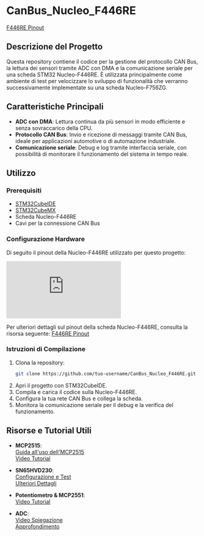 # CanBus_Nucleo_F446RE

[F446RE Pinout](https://os.mbed.com/platforms/ST-Nucleo-F446RE/)

## Descrizione del Progetto

Questa repository contiene il codice per la gestione del protocollo CAN Bus, la lettura dei sensori tramite ADC con DMA e la comunicazione seriale per una scheda STM32 Nucleo-F446RE. È utilizzata principalmente come ambiente di test per velocizzare lo sviluppo di funzionalità che verranno successivamente implementate su una scheda Nucleo-F756ZG.

## Caratteristiche Principali

- **ADC con DMA**: Lettura continua da più sensori in modo efficiente e senza sovraccarico della CPU.
- **Protocollo CAN Bus**: Invio e ricezione di messaggi tramite CAN Bus, ideale per applicazioni automotive o di automazione industriale.
- **Comunicazione seriale**: Debug e log tramite interfaccia seriale, con possibilità di monitorare il funzionamento del sistema in tempo reale.

## Utilizzo

### Prerequisiti

- [STM32CubeIDE](https://www.st.com/en/development-tools/stm32cubeide.html)
- [STM32CubeMX](https://www.st.com/en/development-tools/stm32cubemx.html)
- Scheda Nucleo-F446RE
- Cavi per la connessione CAN Bus

### Configurazione Hardware

Di seguito il pinout della Nucleo-F446RE utilizzato per questo progetto:

![Pinout Nucleo-F446RE](https://www.st.com/content/ccc/resource/technical/document/user_manual/group1/56/d1/d1/63/d3/4d/41/eb/DM00231744/files/DM00231744.pdf/jcr:content/translations/en.DM00231744.pdf)

Per ulteriori dettagli sul pinout della scheda Nucleo-F446RE, consulta la risorsa seguente:
[F446RE Pinout](https://os.mbed.com/platforms/ST-Nucleo-F446RE/)

### Istruzioni di Compilazione

1. Clona la repository:
   ```bash
   git clone https://github.com/tuo-username/CanBus_Nucleo_F446RE.git
2. Apri il progetto con STM32CubeIDE.
3. Compila e carica il codice sulla Nucleo-F446RE.
4. Configura la tua rete CAN Bus e collega la scheda.
5. Monitora la comunicazione seriale per il debug e la verifica del funzionamento.

## Risorse e Tutorial Utili

- **MCP2515**:  
   [Guida all'uso dell'MCP2515](https://blog.naver.com/eziya76/221188525127)  
   [Video Tutorial](https://www.youtube.com/watch?v=sd6FKkfzU2I)

- **SN65HVD230**:  
   [Configurazione e Test](https://youtu.be/KHNRftBa1Vc?si=2C673-Au-6wTgh2l)  
   [Ulteriori Dettagli](https://www.youtube.com/watch?v=-lcrrRrKdFg)

- **Potentiometro & MCP2551**:  
   [Video Tutorial](https://www.micropeta.com/video115)

- **ADC**:  
   [Video Spiegazione](https://www.youtube.com/watch?v=zipjCtiHYr8)  
   [Approfondimento](https://deepbluembedded.com/stm32-adc-multi-channel-scan-continuous-mode-dma-poll-examples/#stm32-adc-multichannel-scan-continuous-mode-dma-example)

